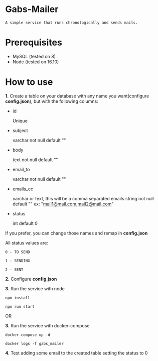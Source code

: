 # Gabs-Mailer
    A simple service that runs chronologically and sends mails.

# Prerequisites 
- MySQL (tested on 8)
- Node (tested on 16.10)

# How to use
**1.** Create a table on your database with any name you want(configure **config.json**), but with the following columns: 
- id

    Unique

- subject

    varchar
    not null default ""

- body

    text
    not null default ""

- email_to

    varchar
    not null default ""

- emails_cc

    varchar or text, this will be a comma separated emails string
    not null default ""
    ex: "mail1@mail.com,mail2@mail.com"

- status

    int
    default 0

If you prefer, you can change those names and remap in **config.json**

All status values are:

    0 - TO SEND
    
    1 - SENDING
    
    2 - SENT

**2.** Configure **config.json**

**3.** Run the service with node

    npm install

    npm run start
    
OR 

**3.** Run the service with docker-compose

    docker-compose up -d

    docker logs -f gabs_mailer

**4.** Test adding some email to the created table setting the status to 0
